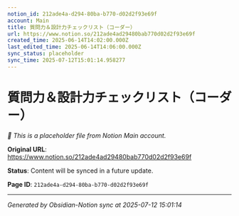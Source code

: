 ```yaml
---
notion_id: 212ade4a-d294-80ba-b770-d02d2f93e69f
account: Main
title: 質問力＆設計力チェックリスト（コーダー）
url: https://www.notion.so/212ade4ad29480bab770d02d2f93e69f
created_time: 2025-06-14T14:02:00.000Z
last_edited_time: 2025-06-14T14:06:00.000Z
sync_status: placeholder
sync_time: 2025-07-12T15:01:14.958277
---
```


# 質問力＆設計力チェックリスト（コーダー）

*🔄 This is a placeholder file from Notion Main account.*

**Original URL**: https://www.notion.so/212ade4ad29480bab770d02d2f93e69f

**Status**: Content will be synced in a future update.

**Page ID**: `212ade4a-d294-80ba-b770-d02d2f93e69f`

---

*Generated by Obsidian-Notion sync at 2025-07-12 15:01:14*
